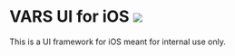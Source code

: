 # VARS UI for iOS ![](https://img.shields.io/maintenance/no/2016)

This is a UI framework for iOS meant for internal use only.
